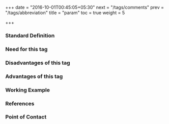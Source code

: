 +++
date = "2016-10-01T00:45:05+05:30"
next = "/tags/comments"
prev = "/tags/abbreviation"
title = "param"
toc = true
weight = 5

+++

<h3>Standard Definition</h3>

<h3>Need for this tag</h3>

<h3>Disadvantages of this tag</h3>

<h3>Advantages of this tag</h3>

<h3>Working Example</h3>

<h3>References</h3>

<h3>Point of Contact</h3>

